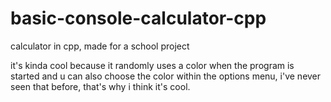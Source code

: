 # basic-console-calculator-cpp
calculator in cpp, made for a school project

it's kinda cool because it randomly uses a color when the program is started and u can also choose the color within the options menu, i've never seen that before, that's why i think it's cool.
